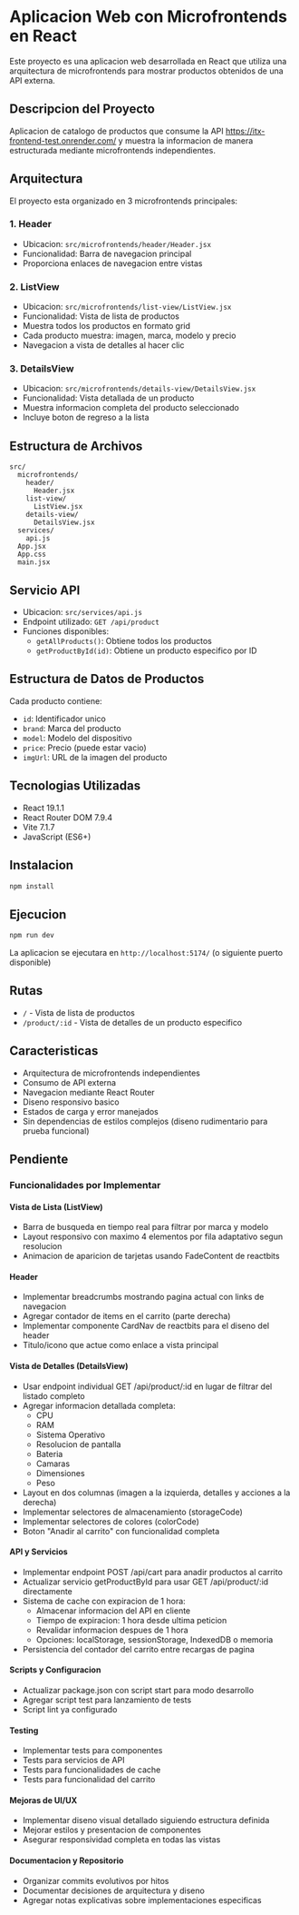 # Aplicacion Web con Microfrontends en React

Este proyecto es una aplicacion web desarrollada en React que utiliza una arquitectura de microfrontends para mostrar productos obtenidos de una API externa.

## Descripcion del Proyecto

Aplicacion de catalogo de productos que consume la API https://itx-frontend-test.onrender.com/ y muestra la informacion de manera estructurada mediante microfrontends independientes.

## Arquitectura

El proyecto esta organizado en 3 microfrontends principales:

### 1. Header
- Ubicacion: `src/microfrontends/header/Header.jsx`
- Funcionalidad: Barra de navegacion principal
- Proporciona enlaces de navegacion entre vistas

### 2. ListView
- Ubicacion: `src/microfrontends/list-view/ListView.jsx`
- Funcionalidad: Vista de lista de productos
- Muestra todos los productos en formato grid
- Cada producto muestra: imagen, marca, modelo y precio
- Navegacion a vista de detalles al hacer clic

### 3. DetailsView
- Ubicacion: `src/microfrontends/details-view/DetailsView.jsx`
- Funcionalidad: Vista detallada de un producto
- Muestra informacion completa del producto seleccionado
- Incluye boton de regreso a la lista

## Estructura de Archivos

```
src/
  microfrontends/
    header/
      Header.jsx
    list-view/
      ListView.jsx
    details-view/
      DetailsView.jsx
  services/
    api.js
  App.jsx
  App.css
  main.jsx
```

## Servicio API

- Ubicacion: `src/services/api.js`
- Endpoint utilizado: `GET /api/product`
- Funciones disponibles:
  - `getAllProducts()`: Obtiene todos los productos
  - `getProductById(id)`: Obtiene un producto especifico por ID

## Estructura de Datos de Productos

Cada producto contiene:
- `id`: Identificador unico
- `brand`: Marca del producto
- `model`: Modelo del dispositivo
- `price`: Precio (puede estar vacio)
- `imgUrl`: URL de la imagen del producto

## Tecnologias Utilizadas

- React 19.1.1
- React Router DOM 7.9.4
- Vite 7.1.7
- JavaScript (ES6+)

## Instalacion

```bash
npm install
```

## Ejecucion

```bash
npm run dev
```

La aplicacion se ejecutara en `http://localhost:5174/` (o siguiente puerto disponible)

## Rutas

- `/` - Vista de lista de productos
- `/product/:id` - Vista de detalles de un producto especifico

## Caracteristicas

- Arquitectura de microfrontends independientes
- Consumo de API externa
- Navegacion mediante React Router
- Diseno responsivo basico
- Estados de carga y error manejados
- Sin dependencias de estilos complejos (diseno rudimentario para prueba funcional)

## Pendiente

### Funcionalidades por Implementar

#### Vista de Lista (ListView)
- Barra de busqueda en tiempo real para filtrar por marca y modelo
- Layout responsivo con maximo 4 elementos por fila adaptativo segun resolucion
- Animacion de aparicion de tarjetas usando FadeContent de reactbits

#### Header
- Implementar breadcrumbs mostrando pagina actual con links de navegacion
- Agregar contador de items en el carrito (parte derecha)
- Implementar componente CardNav de reactbits para el diseno del header
- Titulo/icono que actue como enlace a vista principal

#### Vista de Detalles (DetailsView)
- Usar endpoint individual GET /api/product/:id en lugar de filtrar del listado completo
- Agregar informacion detallada completa:
  - CPU
  - RAM
  - Sistema Operativo
  - Resolucion de pantalla
  - Bateria
  - Camaras
  - Dimensiones
  - Peso
- Layout en dos columnas (imagen a la izquierda, detalles y acciones a la derecha)
- Implementar selectores de almacenamiento (storageCode)
- Implementar selectores de colores (colorCode)
- Boton "Anadir al carrito" con funcionalidad completa

#### API y Servicios
- Implementar endpoint POST /api/cart para anadir productos al carrito
- Actualizar servicio getProductById para usar GET /api/product/:id directamente
- Sistema de cache con expiracion de 1 hora:
  - Almacenar informacion del API en cliente
  - Tiempo de expiracion: 1 hora desde ultima peticion
  - Revalidar informacion despues de 1 hora
  - Opciones: localStorage, sessionStorage, IndexedDB o memoria
- Persistencia del contador del carrito entre recargas de pagina

#### Scripts y Configuracion
- Actualizar package.json con script start para modo desarrollo
- Agregar script test para lanzamiento de tests
- Script lint ya configurado

#### Testing
- Implementar tests para componentes
- Tests para servicios de API
- Tests para funcionalidades de cache
- Tests para funcionalidad del carrito

#### Mejoras de UI/UX
- Implementar diseno visual detallado siguiendo estructura definida
- Mejorar estilos y presentacion de componentes
- Asegurar responsividad completa en todas las vistas

#### Documentacion y Repositorio
- Organizar commits evolutivos por hitos
- Documentar decisiones de arquitectura y diseno
- Agregar notas explicativas sobre implementaciones especificas

